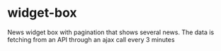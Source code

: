 # widget-box
News widget box with pagination that shows several news. The data is fetching from an API through an ajax call every 3 minutes
